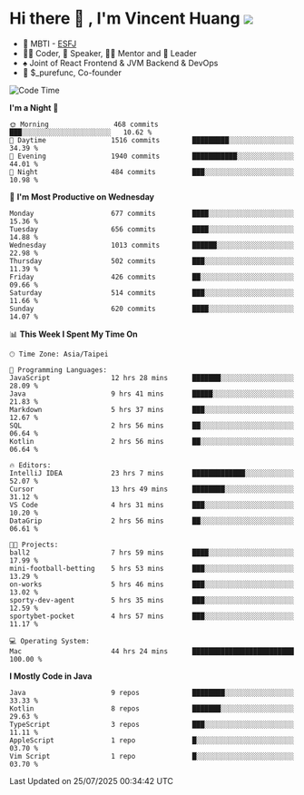 # Hi there 👋 , I'm Vincent Huang ![](https://komarev.com/ghpvc/?username=Jian-Min-Huang)
- 👀 MBTI - [ESFJ](https://www.16personalities.com/esfj-personality)
- 👨‍💻 Coder, 🎤 Speaker, 👨‍🏫 Mentor and 🚀 Leader
- ♠️ Joint of React Frontend & JVM Backend & DevOps
- 💼 $_purefunc, Co-founder

<!--START_SECTION:waka-->
![Code Time](http://img.shields.io/badge/Code%20Time-5%2C671%20hrs%2024%20mins-blue)

**I'm a Night 🦉** 

```text
🌞 Morning                468 commits         ███░░░░░░░░░░░░░░░░░░░░░░   10.62 % 
🌆 Daytime                1516 commits        █████████░░░░░░░░░░░░░░░░   34.39 % 
🌃 Evening                1940 commits        ███████████░░░░░░░░░░░░░░   44.01 % 
🌙 Night                  484 commits         ███░░░░░░░░░░░░░░░░░░░░░░   10.98 % 
```
📅 **I'm Most Productive on Wednesday** 

```text
Monday                   677 commits         ████░░░░░░░░░░░░░░░░░░░░░   15.36 % 
Tuesday                  656 commits         ████░░░░░░░░░░░░░░░░░░░░░   14.88 % 
Wednesday                1013 commits        ██████░░░░░░░░░░░░░░░░░░░   22.98 % 
Thursday                 502 commits         ███░░░░░░░░░░░░░░░░░░░░░░   11.39 % 
Friday                   426 commits         ██░░░░░░░░░░░░░░░░░░░░░░░   09.66 % 
Saturday                 514 commits         ███░░░░░░░░░░░░░░░░░░░░░░   11.66 % 
Sunday                   620 commits         ████░░░░░░░░░░░░░░░░░░░░░   14.07 % 
```


📊 **This Week I Spent My Time On** 

```text
🕑︎ Time Zone: Asia/Taipei

💬 Programming Languages: 
JavaScript               12 hrs 28 mins      ███████░░░░░░░░░░░░░░░░░░   28.09 % 
Java                     9 hrs 41 mins       █████░░░░░░░░░░░░░░░░░░░░   21.83 % 
Markdown                 5 hrs 37 mins       ███░░░░░░░░░░░░░░░░░░░░░░   12.67 % 
SQL                      2 hrs 56 mins       ██░░░░░░░░░░░░░░░░░░░░░░░   06.64 % 
Kotlin                   2 hrs 56 mins       ██░░░░░░░░░░░░░░░░░░░░░░░   06.64 % 

🔥 Editors: 
IntelliJ IDEA            23 hrs 7 mins       █████████████░░░░░░░░░░░░   52.07 % 
Cursor                   13 hrs 49 mins      ████████░░░░░░░░░░░░░░░░░   31.12 % 
VS Code                  4 hrs 31 mins       ███░░░░░░░░░░░░░░░░░░░░░░   10.20 % 
DataGrip                 2 hrs 56 mins       ██░░░░░░░░░░░░░░░░░░░░░░░   06.61 % 

🐱‍💻 Projects: 
ball2                    7 hrs 59 mins       ████░░░░░░░░░░░░░░░░░░░░░   17.99 % 
mini-football-betting    5 hrs 53 mins       ███░░░░░░░░░░░░░░░░░░░░░░   13.29 % 
on-works                 5 hrs 46 mins       ███░░░░░░░░░░░░░░░░░░░░░░   13.02 % 
sporty-dev-agent         5 hrs 35 mins       ███░░░░░░░░░░░░░░░░░░░░░░   12.59 % 
sportybet-pocket         4 hrs 57 mins       ███░░░░░░░░░░░░░░░░░░░░░░   11.17 % 

💻 Operating System: 
Mac                      44 hrs 24 mins      █████████████████████████   100.00 % 
```

**I Mostly Code in Java** 

```text
Java                     9 repos             ████████░░░░░░░░░░░░░░░░░   33.33 % 
Kotlin                   8 repos             ███████░░░░░░░░░░░░░░░░░░   29.63 % 
TypeScript               3 repos             ███░░░░░░░░░░░░░░░░░░░░░░   11.11 % 
AppleScript              1 repo              █░░░░░░░░░░░░░░░░░░░░░░░░   03.70 % 
Vim Script               1 repo              █░░░░░░░░░░░░░░░░░░░░░░░░   03.70 % 
```




 Last Updated on 25/07/2025 00:34:42 UTC
<!--END_SECTION:waka-->
